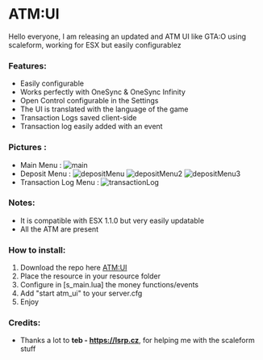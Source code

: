 # ATM:UI

Hello everyone, I am releasing an updated and ATM UI like GTA:O using scaleform, working for ESX but easily configurablez

### Features:
* Easily configurable
* Works perfectly with OneSync & OneSync Infinity
* Open Control configurable in the Settings
* The UI is translated with the language of the game
* Transaction Logs saved client-side
* Transaction log easily added with an event

### Pictures :
* Main Menu : 
![main](pictures/mainMenu.jpg)
* Deposit Menu : 
![depositMenu](pictures/depositMenu.jpg)
![depositMenu2](pictures/depositMenu2.jpg)
![depositMenu3](pictures/depositMenu3.jpg)
* Transaction Log Menu : 
![transactionLog](pictures/transactionLog.jpg) 


### Notes:
* It is compatible with ESX 1.1.0 but very easily updatable
* All the ATM are present

### How to install:
1. Download the repo here [ATM:UI](https://github.com/Naytoxp/atm_ui)
2. Place the resource in your resource folder
3. Configure in [s_main.lua] the money functions/events
4. Add "start atm_ui" to your server.cfg
5. Enjoy

### Credits:
* Thanks a lot to **teb - https://lsrp.cz**, for helping me with the scaleform stuff
